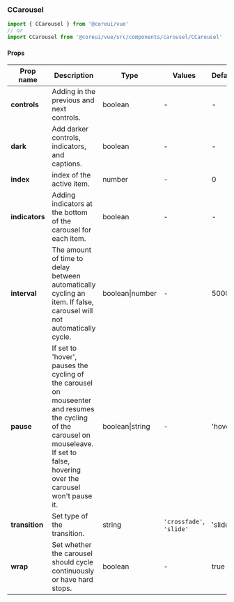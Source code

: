 ### CCarousel

```jsx
import { CCarousel } from '@coreui/vue'
// or
import CCarousel from '@coreui/vue/src/components/carousel/CCarousel'
```

#### Props

| Prop name      | Description                                                                                                                                                                            | Type            | Values                   | Default |
| -------------- | -------------------------------------------------------------------------------------------------------------------------------------------------------------------------------------- | --------------- | ------------------------ | ------- |
| **controls**   | Adding in the previous and next controls.                                                                                                                                              | boolean         | -                        | -       |
| **dark**       | Add darker controls, indicators, and captions.                                                                                                                                         | boolean         | -                        | -       |
| **index**      | index of the active item.                                                                                                                                                              | number          | -                        | 0       |
| **indicators** | Adding indicators at the bottom of the carousel for each item.                                                                                                                         | boolean         | -                        | -       |
| **interval**   | The amount of time to delay between automatically cycling an item. If false, carousel will not automatically cycle.                                                                    | boolean\|number | -                        | 5000    |
| **pause**      | If set to 'hover', pauses the cycling of the carousel on mouseenter and resumes the cycling of the carousel on mouseleave. If set to false, hovering over the carousel won't pause it. | boolean\|string | -                        | 'hover' |
| **transition** | Set type of the transition.                                                                                                                                                            | string          | `'crossfade'`, `'slide'` | 'slide' |
| **wrap**       | Set whether the carousel should cycle continuously or have hard stops.                                                                                                                 | boolean         | -                        | true    |
